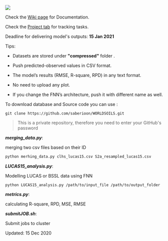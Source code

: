 [![ ](https://img.shields.io/badge/version-v0.1--beta.2-blue)](https://github.com/saberioon/WORLDSOILS)



Check the [Wiki page](https://github.com/saberioon/WORLDSOILS/wiki) for Documentation.

Check the [Project tab](https://github.com/saberioon/WORLDSOILS/projects/1) for tracking tasks.

Deadline for delivering model's outputs: __15 Jan 2021__

Tips:

* Datasets are stored under __"compressed"__ folder . 

* Push predicted-observed values in CSV format.

* The model’s results (RMSE, R-square, RPD) in any text format. 

* No need to upload any plot. 

* If you change the FNN’s architecture, push it with different name as well.  



To download database and Source code you can use :

```
git clone https://github.com/saberioon/WORLDSOILS.git
```

> This is a private repository, therefore you need to enter your GitHub's password  

__*merging_data.py*__:

merging two csv files based on their ID 

```bash
python merhing_data.py clhs_lucas15.csv S2a_resampled_lucas15.csv
```



__*LUCAS15_analysis.py*__:

Modelling  LUCAS or BSSL data using FNN

```
python LUCAS15_analysis.py /path/to/input_file /path/to/output_folder
```

 

__*metrics.py*__:

calculating R-square, RPD, MSE, RMSE 



__*submitJOB.sh*__:

Submit jobs to cluster 



Updated: 15 Dec 2020

